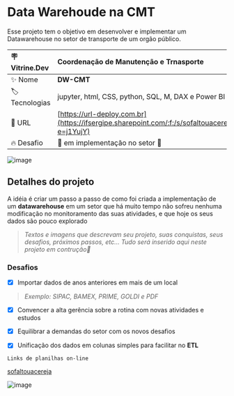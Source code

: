 # Data Warehoude na CMT 

Esse projeto tem o objetivo em desenvolver e implementar um Datawarehouse no setor de transporte de um orgão público. 

| :placard: Vitrine.Dev | Coordenação de Manutenção e Trnasporte |
| :-------------  | :--- |
| :sparkles: Nome        | **DW-CMT**
| :label: Tecnologias | jupyter, html, CSS, python, SQL, M, DAX e Power BI
| :rocket: URL         | [https://url-deploy.com.br](https://ifsergipe.sharepoint.com/:f:/s/sofaltouacereja/Etle4GR7w6tIl0tdz1dmFx4BaxfwZxDxuzPFxGPcVLKXeA?e=j1YujY) |
| :fire: Desafio     | 🚧 em implementação no setor 🚧 |

![image](https://github.com/luanvsky/dw-cmt/assets/119130562/2c2bad44-1196-452e-9d25-2388d4176387)



## Detalhes do projeto

A idéia é criar um passo a passo de como foi criada a implementação de um **datawarehouse** em um setor que há muito tempo não sofreu nenhuma modificação no monitoramento das suas atividades, e que hoje os seus dados são pouco explorado


> _Textos e imagens que descrevam seu projeto, suas conquistas, seus desafios, próximos passos, etc..._
> _Tudo será inserido aqui neste projeto em contrução👷_ 


### Desafios


- [x] Importar dados de anos anteriores em mais de um local
> _Exemplo: SIPAC, BAMEX, PRIME, GOLDI e PDF_
- [x] Convencer a alta gerência sobre a rotina com novas atividades e estudos
- [x] Equilibrar a demandas do setor com os novos desafios
- [x] Unificação dos dados em colunas simples para facilitar no **ETL**



`Links de planilhas on-line `

 [sofaltouacereja](https://ifsergipe.sharepoint.com/:f:/s/sofaltouacereja/Etle4GR7w6tIl0tdz1dmFx4BaxfwZxDxuzPFxGPcVLKXeA?e=eJCcvf)


<!-- Inserir imagem com a #vitrinedev ao final do link -->
![image](http://www.ifs.edu.br/images/proad/2021/bot%C3%B5es_dadm/capa_DADM.png)
